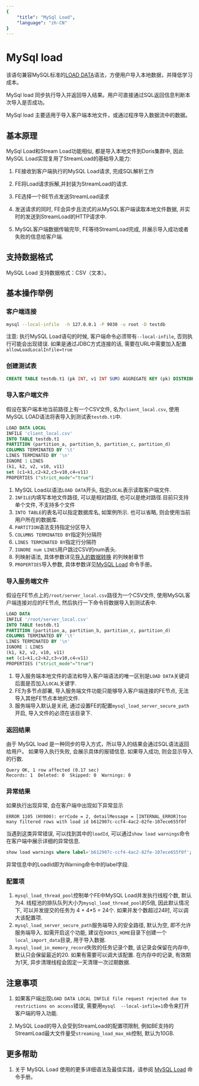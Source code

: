 ```yaml
---
{
    "title": "MySql Load",
    "language": "zh-CN"
}
---
```


<!--
Licensed to the Apache Software Foundation (ASF) under one
or more contributor license agreements.  See the NOTICE file
distributed with this work for additional information
regarding copyright ownership.  The ASF licenses this file
to you under the Apache License, Version 2.0 (the
"License"); you may not use this file except in compliance
with the License.  You may obtain a copy of the License at

  http://www.apache.org/licenses/LICENSE-2.0

Unless required by applicable law or agreed to in writing,
software distributed under the License is distributed on an
"AS IS" BASIS, WITHOUT WARRANTIES OR CONDITIONS OF ANY
KIND, either express or implied.  See the License for the
specific language governing permissions and limitations
under the License.
-->

# MySql load
<version since="dev">

该语句兼容MySQL标准的[LOAD DATA](https://dev.mysql.com/doc/refman/8.0/en/load-data.html)语法，方便用户导入本地数据，并降低学习成本。

MySql load 同步执行导入并返回导入结果。用户可直接通过SQL返回信息判断本次导入是否成功。

MySql load 主要适用于导入客户端本地文件，或通过程序导入数据流中的数据。

</version>

## 基本原理

MySql Load和Stream Load功能相似, 都是导入本地文件到Doris集群中, 因此MySQL Load实现复用了StreamLoad的基础导入能力:

1. FE接收到客户端执行的MySQL Load请求, 完成SQL解析工作

2. FE将Load请求拆解,并封装为StreamLoad的请求.

3. FE选择一个BE节点发送StreamLoad请求

4. 发送请求的同时, FE会异步且流式的从MySQL客户端读取本地文件数据, 并实时的发送到StreamLoad的HTTP请求中.

5. MySQL客户端数据传输完毕, FE等待StreamLoad完成, 并展示导入成功或者失败的信息给客户端.


## 支持数据格式

MySQL Load 支持数据格式：CSV（文本）。

## 基本操作举例

### 客户端连接
```bash
mysql --local-infile  -h 127.0.0.1 -P 9030 -u root -D testdb
```

注意: 执行MySQL Load语句的时候, 客户端命令必须带有`--local-infile`, 否则执行可能会出现错误. 如果是通过JDBC方式连接的话, 需要在URL中需要加入配置`allowLoadLocalInfile=true`


### 创建测试表
```sql
CREATE TABLE testdb.t1 (pk INT, v1 INT SUM) AGGREGATE KEY (pk) DISTRIBUTED BY hash (pk) PROPERTIES ('replication_num' = '1');
```

### 导入客户端文件
假设在客户端本地当前路径上有一个CSV文件, 名为`client_local.csv`, 使用MySQL LOAD语法将表导入到测试表`testdb.t1`中.

```sql
LOAD DATA LOCAL
INFILE 'client_local.csv'
INTO TABLE testdb.t1
PARTITION (partition_a, partition_b, partition_c, partition_d)
COLUMNS TERMINATED BY '\t'
LINES TERMINATED BY '\n'
IGNORE 1 LINES
(k1, k2, v2, v10, v11)
set (c1=k1,c2=k2,c3=v10,c4=v11)
PROPERTIES ("strict_mode"="true")
```
1. MySQL Load以语法`LOAD DATA`开头, 指定`LOCAL`表示读取客户端文件.
2. `INFILE`内填写本地文件路径, 可以是相对路径, 也可以是绝对路径.目前只支持单个文件, 不支持多个文件
3. `INTO TABLE`的表名可以指定数据库名, 如案例所示. 也可以省略, 则会使用当前用户所在的数据库.
4. `PARTITION`语法支持指定分区导入
5. `COLUMNS TERMINATED BY`指定列分隔符
6. `LINES TERMINATED BY`指定行分隔符
7. `IGNORE num LINES`用户跳过CSV的num表头.
8. 列映射语法, 具体参数详见[导入的数据转换](../import-scenes/load-data-convert.md) 的列映射章节
9. `PROPERTIES`导入参数, 具体参数详见[MySQL Load](../../../sql-manual/sql-reference/Data-Manipulation-Statements/Load/MYSQL-LOAD.md) 命令手册。

### 导入服务端文件
假设在FE节点上的`/root/server_local.csv`路径为一个CSV文件, 使用MySQL客户端连接对应的FE节点, 然后执行一下命令将数据导入到测试表中.

```sql
LOAD DATA
INFILE '/root/server_local.csv'
INTO TABLE testdb.t1
PARTITION (partition_a, partition_b, partition_c, partition_d)
COLUMNS TERMINATED BY '\t'
LINES TERMINATED BY '\n'
IGNORE 1 LINES
(k1, k2, v2, v10, v11)
set (c1=k1,c2=k2,c3=v10,c4=v11)
PROPERTIES ("strict_mode"="true")
```
1. 导入服务端本地文件的语法和导入客户端语法的唯一区别是`LOAD DATA`关键词后面是否加入`LOCAL`关键字.
2. FE为多节点部署, 导入服务端文件功能只能够导入客户端连接的FE节点, 无法导入其他FE节点本地的文件.
3. 服务端导入默认是关闭, 通过设置FE的配置`mysql_load_server_secure_path`开启, 导入文件的必须在该目录下.

### 返回结果

由于 MySQL load 是一种同步的导入方式，所以导入的结果会通过SQL语法返回给用户。
如果导入执行失败, 会展示具体的报错信息. 如果导入成功, 则会显示导入的行数.

```text
Query OK, 1 row affected (0.17 sec)
Records: 1  Deleted: 0  Skipped: 0  Warnings: 0
```

### 异常结果
如果执行出现异常, 会在客户端中出现如下异常显示
```text
ERROR 1105 (HY000): errCode = 2, detailMessage = [INTERNAL_ERROR]too many filtered rows with load id b612907c-ccf4-4ac2-82fe-107ece655f0f
```

当遇到这类异常错误, 可以找到其中的`loadId`, 可以通过`show load warnings`命令在客户端中展示详细的异常信息.
```sql
show load warnings where label='b612907c-ccf4-4ac2-82fe-107ece655f0f';
```

异常信息中的LoadId即为Warning命令中的label字段.


### 配置项
1. `mysql_load_thread_pool`控制单个FE中MySQL Load并发执行线程个数, 默认为4. 线程池的排队队列大小为`mysql_load_thread_pool`的5倍, 因此默认情况下, 可以并发提交的任务为 4 + 4\*5 = 24个. 如果并发个数超过24时, 可以调大该配置项.
2. `mysql_load_server_secure_path`服务端导入的安全路径, 默认为空, 即不允许服务端导入. 如需开启这个功能, 建议在`DORIS_HOME`目录下创建一个`local_import_data`目录, 用于导入数据.
3. `mysql_load_in_memory_record`失败的任务记录个数, 该记录会保留在内存中, 默认只会保留最近的20. 如果有需要可以调大该配置. 在内存中的记录, 有效期为1天, 异步清理线程会固定一天清理一次过期数据.


## 注意事项

1. 如果客户端出现`LOAD DATA LOCAL INFILE file request rejected due to restrictions on access`错误, 需要用`mysql  --local-infile=1`命令来打开客户端的导入功能.

2. MySQL Load的导入会受到StreamLoad的配置项限制, 例如BE支持的StreamLoad最大文件量受`streaming_load_max_mb`控制, 默认为10GB.

## 更多帮助

1. 关于 MySQL Load 使用的更多详细语法及最佳实践，请参阅 [MySQL Load](../../../sql-manual/sql-reference/Data-Manipulation-Statements/Load/MYSQL-LOAD.md) 命令手册。

